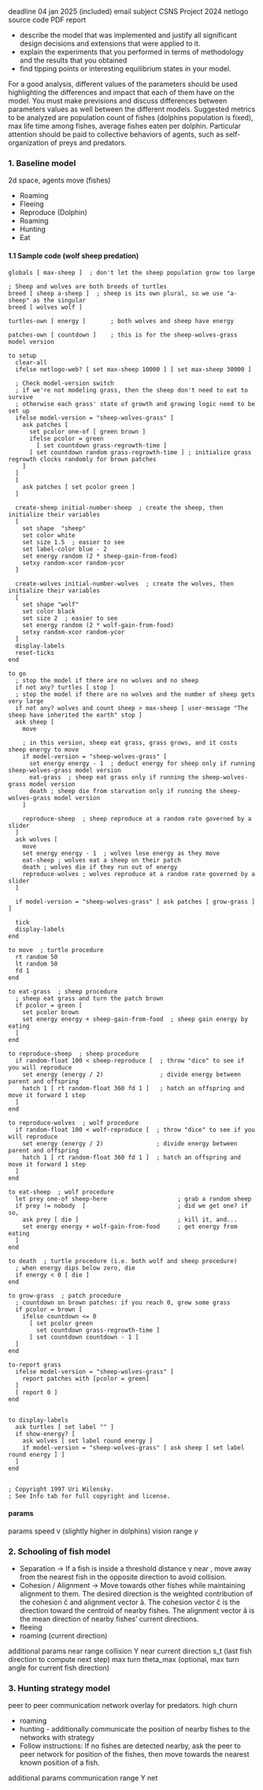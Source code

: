 deadline 04 jan 2025 (included)
email subject CSNS Project 2024
netlogo source code
PDF report

- describe the model that was implemented and justify all significant design decisions and extensions that were applied to it.
- explain the experiments that you performed in terms of methodology and the results that you obtained
- find tipping points or interesting equilibrium states in your model.

For a good analysis, different values of the parameters should be used
highlighting the differences and impact that each of them have on the model.
You must make previsions and discuss differences between parameters values
as well between the different models. Suggested metrics to be analyzed are
population count of fishes (dolphins population is fixed), max life time among
fishes, average fishes eaten per dolphin. Particular attention should be paid to
collective behaviors of agents, such as self-organization of preys and predators.

### 1. Baseline model
2d space, agents move (fishes)
- Roaming
- Fleeing
- Reproduce
(Dolphin)
- Roaming
- Hunting
- Eat

#### 1.1 Sample code (wolf sheep predation)
```
globals [ max-sheep ]  ; don't let the sheep population grow too large  
  
; Sheep and wolves are both breeds of turtles  
breed [ sheep a-sheep ]  ; sheep is its own plural, so we use "a-sheep" as the singular  
breed [ wolves wolf ]  
  
turtles-own [ energy ]       ; both wolves and sheep have energy  
  
patches-own [ countdown ]    ; this is for the sheep-wolves-grass model version  
  
to setup  
  clear-all  
  ifelse netlogo-web? [ set max-sheep 10000 ] [ set max-sheep 30000 ]  
  
  ; Check model-version switch  
  ; if we're not modeling grass, then the sheep don't need to eat to survive  
  ; otherwise each grass' state of growth and growing logic need to be set up  
  ifelse model-version = "sheep-wolves-grass" [  
    ask patches [  
      set pcolor one-of [ green brown ]  
      ifelse pcolor = green  
        [ set countdown grass-regrowth-time ]  
      [ set countdown random grass-regrowth-time ] ; initialize grass regrowth clocks randomly for brown patches  
    ]  
  ]  
  [  
    ask patches [ set pcolor green ]  
  ]  
  
  create-sheep initial-number-sheep  ; create the sheep, then initialize their variables  
  [  
    set shape  "sheep"  
    set color white  
    set size 1.5  ; easier to see  
    set label-color blue - 2  
    set energy random (2 * sheep-gain-from-food)  
    setxy random-xcor random-ycor  
  ]  
  
  create-wolves initial-number-wolves  ; create the wolves, then initialize their variables  
  [  
    set shape "wolf"  
    set color black  
    set size 2  ; easier to see  
    set energy random (2 * wolf-gain-from-food)  
    setxy random-xcor random-ycor  
  ]  
  display-labels  
  reset-ticks  
end  
  
to go  
  ; stop the model if there are no wolves and no sheep  
  if not any? turtles [ stop ]  
  ; stop the model if there are no wolves and the number of sheep gets very large  
  if not any? wolves and count sheep > max-sheep [ user-message "The sheep have inherited the earth" stop ]  
  ask sheep [  
    move  
  
    ; in this version, sheep eat grass, grass grows, and it costs sheep energy to move  
    if model-version = "sheep-wolves-grass" [  
      set energy energy - 1  ; deduct energy for sheep only if running sheep-wolves-grass model version  
      eat-grass  ; sheep eat grass only if running the sheep-wolves-grass model version  
      death ; sheep die from starvation only if running the sheep-wolves-grass model version  
    ]  
  
    reproduce-sheep  ; sheep reproduce at a random rate governed by a slider  
  ]  
  ask wolves [  
    move  
    set energy energy - 1  ; wolves lose energy as they move  
    eat-sheep ; wolves eat a sheep on their patch  
    death ; wolves die if they run out of energy  
    reproduce-wolves ; wolves reproduce at a random rate governed by a slider  
  ]  
  
  if model-version = "sheep-wolves-grass" [ ask patches [ grow-grass ] ]  
  
  tick  
  display-labels  
end  
  
to move  ; turtle procedure  
  rt random 50  
  lt random 50  
  fd 1  
end  
  
to eat-grass  ; sheep procedure  
  ; sheep eat grass and turn the patch brown  
  if pcolor = green [  
    set pcolor brown  
    set energy energy + sheep-gain-from-food  ; sheep gain energy by eating  
  ]  
end  
  
to reproduce-sheep  ; sheep procedure  
  if random-float 100 < sheep-reproduce [  ; throw "dice" to see if you will reproduce  
    set energy (energy / 2)                ; divide energy between parent and offspring  
    hatch 1 [ rt random-float 360 fd 1 ]   ; hatch an offspring and move it forward 1 step  
  ]  
end  
  
to reproduce-wolves  ; wolf procedure  
  if random-float 100 < wolf-reproduce [  ; throw "dice" to see if you will reproduce  
    set energy (energy / 2)               ; divide energy between parent and offspring  
    hatch 1 [ rt random-float 360 fd 1 ]  ; hatch an offspring and move it forward 1 step  
  ]  
end  
  
to eat-sheep  ; wolf procedure  
  let prey one-of sheep-here                    ; grab a random sheep  
  if prey != nobody  [                          ; did we get one? if so,  
    ask prey [ die ]                            ; kill it, and...  
    set energy energy + wolf-gain-from-food     ; get energy from eating  
  ]  
end  
  
to death  ; turtle procedure (i.e. both wolf and sheep procedure)  
  ; when energy dips below zero, die  
  if energy < 0 [ die ]  
end  
  
to grow-grass  ; patch procedure  
  ; countdown on brown patches: if you reach 0, grow some grass  
  if pcolor = brown [  
    ifelse countdown <= 0  
      [ set pcolor green  
        set countdown grass-regrowth-time ]  
      [ set countdown countdown - 1 ]  
  ]  
end  
  
to-report grass  
  ifelse model-version = "sheep-wolves-grass" [  
    report patches with [pcolor = green]  
  ]  
  [ report 0 ]  
end  
  
  
to display-labels  
  ask turtles [ set label "" ]  
  if show-energy? [  
    ask wolves [ set label round energy ]  
    if model-version = "sheep-wolves-grass" [ ask sheep [ set label round energy ] ]  
  ]  
end  
  
  
; Copyright 1997 Uri Wilensky.  
; See Info tab for full copyright and license.
```

#### params
params
speed v (slightly higher in dolphins)
vision range $\gamma$   

### 2. Schooling of fish model
- Separation -> If a fish is inside a threshold distance γ near , move away from the nearest fish in the opposite direction to avoid collision.
- Cohesion / Alignment -> Move towards other fishes while maintaining alignment to them. The desired direction is the weighted contribution of the cohesion ĉ and alignment vector â. The cohesion vector ĉ is the direction toward the centroid of nearby fishes. The alignment vector â is the mean direction of nearby fishes’ current directions.
- fleeing
- roaming (current direction)

additional params
near range collision Y near
current direction s_t (last fish direction to compute next step)
max turn theta_max (optional, max turn angle for current fish direction)

### 3. Hunting strategy model
peer to peer communication network overlay for predators. high churn
- roaming
- hunting - additionally communicate the position of nearby fishes to the networks with strategy
- Follow instructions: If no fishes are detected nearby, ask the peer to peer network for position of the fishes, then move towards the nearest known position of a fish.

additional params
communication range Y net